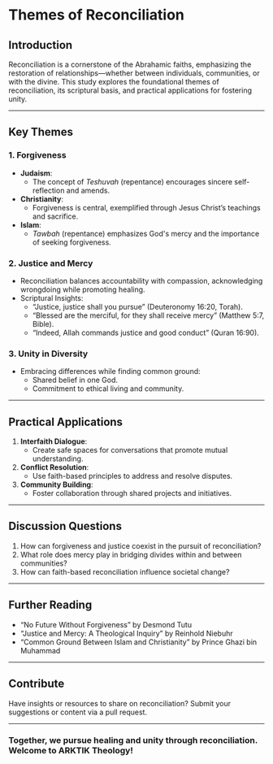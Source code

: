 
# **Themes of Reconciliation**

## **Introduction**
Reconciliation is a cornerstone of the Abrahamic faiths, emphasizing the restoration of relationships—whether between individuals, communities, or with the divine. This study explores the foundational themes of reconciliation, its scriptural basis, and practical applications for fostering unity.

---

## **Key Themes**
### **1. Forgiveness**
- **Judaism**:
  - The concept of *Teshuvah* (repentance) encourages sincere self-reflection and amends.
- **Christianity**:
  - Forgiveness is central, exemplified through Jesus Christ’s teachings and sacrifice.
- **Islam**:
  - *Tawbah* (repentance) emphasizes God's mercy and the importance of seeking forgiveness.

### **2. Justice and Mercy**
- Reconciliation balances accountability with compassion, acknowledging wrongdoing while promoting healing.
- Scriptural Insights:
  - “Justice, justice shall you pursue” (Deuteronomy 16:20, Torah).
  - “Blessed are the merciful, for they shall receive mercy” (Matthew 5:7, Bible).
  - “Indeed, Allah commands justice and good conduct” (Quran 16:90).

### **3. Unity in Diversity**
- Embracing differences while finding common ground:
  - Shared belief in one God.
  - Commitment to ethical living and community.

---

## **Practical Applications**
1. **Interfaith Dialogue**:
   - Create safe spaces for conversations that promote mutual understanding.
2. **Conflict Resolution**:
   - Use faith-based principles to address and resolve disputes.
3. **Community Building**:
   - Foster collaboration through shared projects and initiatives.

---

## **Discussion Questions**
1. How can forgiveness and justice coexist in the pursuit of reconciliation?
2. What role does mercy play in bridging divides within and between communities?
3. How can faith-based reconciliation influence societal change?

---

## **Further Reading**
- “No Future Without Forgiveness” by Desmond Tutu
- “Justice and Mercy: A Theological Inquiry” by Reinhold Niebuhr
- “Common Ground Between Islam and Christianity” by Prince Ghazi bin Muhammad

---

## **Contribute**
Have insights or resources to share on reconciliation? Submit your suggestions or content via a pull request.

---

### **Together, we pursue healing and unity through reconciliation. Welcome to ARKTIK Theology!**

